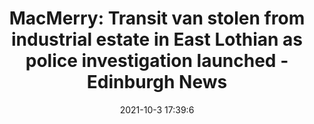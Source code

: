 ---
"title": "MacMerry: Transit van stolen from industrial estate in East Lothian as police investigation launched - Edinburgh News"
"date": "2021-10-3 17:39:6"
"feed_name": "GOOGLENEWSINDUSTRIAL"
"feed_website": "https://news.google.com/search?q=industrial%2Bincident&hl=en-US&gl=US&ceid=US:en"
"feed_rss": "https://news.google.com/rss/search?q=industrial%2Bincident&hl=en-US&gl=US&ceid=US:en"
"link": "https://www.edinburghnews.scotsman.com/news/crime/macmerry-transit-van-stolen-from-industrial-estate-in-east-lothian-as-police-investigation-launched-3405838"
"source": "{'href': 'https://www.edinburghnews.scotsman.com', 'title': 'Edinburgh News'}"
"file": "_posts/2021-1-1-f2888aac3f3b061bad09ac7d1a9e579e4cf303aa.md"
"accident": "1"
"drilling": "0"
"dead": "0"
"injured": "0"
"arrested": "0"
"place": "unknown place"
"where": "unknown site"
"causes": "unknown"
"place_uri": "unknown place"
---
